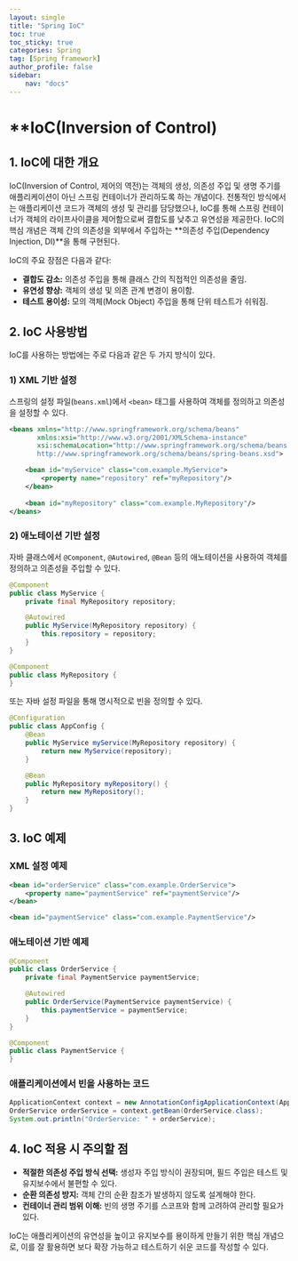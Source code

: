 ```yaml
---
layout: single
title: "Spring IoC"
toc: true
toc_sticky: true
categories: Spring
tag: [Spring framework]
author_profile: false
sidebar:
    nav: "docs"
---
```


# **IoC(Inversion of Control)

## 1. IoC에 대한 개요

IoC(Inversion of Control, 제어의 역전)는 객체의 생성, 의존성 주입 및 생명 주기를 애플리케이션이 아닌 스프링 컨테이너가 관리하도록 하는 개념이다. 전통적인 방식에서는 애플리케이션 코드가 객체의 생성 및 관리를 담당했으나, IoC를 통해 스프링 컨테이너가 객체의 라이프사이클을 제어함으로써 결합도를 낮추고 유연성을 제공한다. IoC의 핵심 개념은 객체 간의 의존성을 외부에서 주입하는 **의존성 주입(Dependency Injection, DI)**을 통해 구현된다.

IoC의 주요 장점은 다음과 같다:
- **결합도 감소:** 의존성 주입을 통해 클래스 간의 직접적인 의존성을 줄임.
- **유연성 향상:** 객체의 생성 및 의존 관계 변경이 용이함.
- **테스트 용이성:** 모의 객체(Mock Object) 주입을 통해 단위 테스트가 쉬워짐.

## 2. IoC 사용방법

IoC를 사용하는 방법에는 주로 다음과 같은 두 가지 방식이 있다.

### 1) XML 기반 설정
스프링의 설정 파일(`beans.xml`)에서 `<bean>` 태그를 사용하여 객체를 정의하고 의존성을 설정할 수 있다.

```xml
<beans xmlns="http://www.springframework.org/schema/beans"
       xmlns:xsi="http://www.w3.org/2001/XMLSchema-instance"
       xsi:schemaLocation="http://www.springframework.org/schema/beans
       http://www.springframework.org/schema/beans/spring-beans.xsd">

    <bean id="myService" class="com.example.MyService">
        <property name="repository" ref="myRepository"/>
    </bean>
    
    <bean id="myRepository" class="com.example.MyRepository"/>
</beans>
```

### 2) 애노테이션 기반 설정
자바 클래스에서 `@Component`, `@Autowired`, `@Bean` 등의 애노테이션을 사용하여 객체를 정의하고 의존성을 주입할 수 있다.

```java
@Component
public class MyService {
    private final MyRepository repository;

    @Autowired
    public MyService(MyRepository repository) {
        this.repository = repository;
    }
}

@Component
public class MyRepository {
}
```

또는 자바 설정 파일을 통해 명시적으로 빈을 정의할 수 있다.

```java
@Configuration
public class AppConfig {
    @Bean
    public MyService myService(MyRepository repository) {
        return new MyService(repository);
    }

    @Bean
    public MyRepository myRepository() {
        return new MyRepository();
    }
}
```

## 3. IoC 예제

### XML 설정 예제
```xml
<bean id="orderService" class="com.example.OrderService">
    <property name="paymentService" ref="paymentService"/>
</bean>

<bean id="paymentService" class="com.example.PaymentService"/>
```

### 애노테이션 기반 예제
```java
@Component
public class OrderService {
    private final PaymentService paymentService;

    @Autowired
    public OrderService(PaymentService paymentService) {
        this.paymentService = paymentService;
    }
}

@Component
public class PaymentService {
}
```

### 애플리케이션에서 빈을 사용하는 코드
```java
ApplicationContext context = new AnnotationConfigApplicationContext(AppConfig.class);
OrderService orderService = context.getBean(OrderService.class);
System.out.println("OrderService: " + orderService);
```

## 4. IoC 적용 시 주의할 점

- **적절한 의존성 주입 방식 선택:** 생성자 주입 방식이 권장되며, 필드 주입은 테스트 및 유지보수에서 불편할 수 있다.
- **순환 의존성 방지:** 객체 간의 순환 참조가 발생하지 않도록 설계해야 한다.
- **컨테이너 관리 범위 이해:** 빈의 생명 주기를 스코프와 함께 고려하여 관리할 필요가 있다.

IoC는 애플리케이션의 유연성을 높이고 유지보수를 용이하게 만들기 위한 핵심 개념으로, 이를 잘 활용하면 보다 확장 가능하고 테스트하기 쉬운 코드를 작성할 수 있다.

